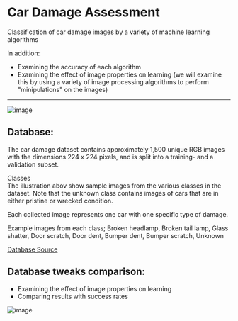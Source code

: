 
<h1>Car Damage Assessment</h1>

Classification of car damage images by a variety of machine learning algorithms    
     
In addition:
- Examining the accuracy of each algorithm
- Examining the effect of image properties on learning (we will examine this by using a variety of image processing algorithms to perform "minipulations" on the images)

------------------------------

![image](https://user-images.githubusercontent.com/68508896/178482762-3aae3c24-9edd-4a58-97ee-56214d70626b.png)


<h2>Database:</h2>

The car damage dataset contains approximately 1,500 unique RGB images with the dimensions 224 x 224 pixels, and is split into a training- and a validation subset.

Classes   
The illustration abov show sample images from the various classes in the dataset. Note that the unknown class contains images of cars that are in either pristine or wrecked condition.

Each collected image represents one car with one specific type of damage.

Example images from each class; Broken headlamp, Broken tail lamp, Glass shatter, Door scratch, Door dent, Bumper dent, Bumper scratch, Unknown   

[Database Source](https://www.kaggle.com/datasets/hamzamanssor/car-damage-assessment)


<h2>Database tweaks comparison:</h2>  

- Examining the effect of image properties on learning    
- Comparing results with success rates

![image](https://user-images.githubusercontent.com/68508896/178497518-a0811d4c-3ae5-4c93-87ad-ab43f76bec32.png)

